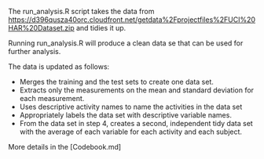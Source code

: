The run_analysis.R script takes the data from https://d396qusza40orc.cloudfront.net/getdata%2Fprojectfiles%2FUCI%20HAR%20Dataset.zip  and tidies it up.

Running run_analysis.R will produce a clean data se that can be used for further analysis.

The data is updated as follows:

* Merges the training and the test sets to create one data set.
* Extracts only the measurements on the mean and standard deviation for each measurement. 
* Uses descriptive activity names to name the activities in the data set
* Appropriately labels the data set with descriptive variable names. 
* From the data set in step 4, creates a second, independent tidy data set with the average of each variable for each activity and each subject.

More details in the [Codebook.md]


